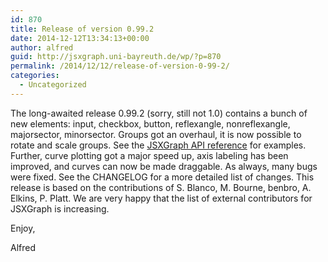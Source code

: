 ```yaml
---
id: 870
title: Release of version 0.99.2
date: 2014-12-12T13:34:13+00:00
author: alfred
guid: http://jsxgraph.uni-bayreuth.de/wp/?p=870
permalink: /2014/12/12/release-of-version-0-99-2/
categories:
  - Uncategorized
---
```

The long-awaited release 0.99.2 (sorry, still not 1.0) contains a bunch of new elements: input, checkbox, button, reflexangle, nonreflexangle, majorsector, minorsector. Groups got an overhaul, it is now possible to rotate and scale groups. See the [JSXGraph API reference](http://jsxgraph.uni-bayreuth.de/docs/index.html) for examples. Further, curve plotting got a major speed up, axis labeling has been improved, and curves can now be made draggable. As always, many bugs were fixed. See the CHANGELOG for a more detailed list of changes. This release is based on the contributions of S. Blanco, M. Bourne, benbro, A. Elkins, P. Platt. We are very happy that the list of external contributors for JSXGraph is increasing.

Enjoy,

Alfred